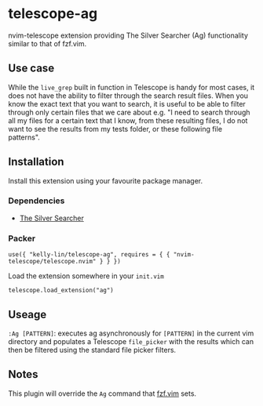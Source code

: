# telescope-ag

nvim-telescope extension providing The Silver Searcher (Ag) functionality 
similar to that of fzf.vim.

## Use case

While the `live_grep` built in function in Telescope is handy for most cases,
it does not have the ability to filter through the search result files. When you
know the exact text that you want to search, it is useful to be able to filter
through only certain files that we care about e.g. "I need to search through all
my files for a certain text that I know, from these resulting files, I do not
want to see the results from my tests folder, or these following file patterns".

## Installation

Install this extension using your favourite package manager.

### Dependencies

* [The Silver Searcher](https://github.com/ggreer/the_silver_searcher)

### Packer

`use({ "kelly-lin/telescope-ag", requires = { { "nvim-telescope/telescope.nvim" } } })`

Load the extension somewhere in your `init.vim`

`telescope.load_extension("ag")`

## Useage

`:Ag [PATTERN]`: executes ag asynchronously for `[PATTERN]` in the current vim
directory and populates a Telescope `file_picker` with the results which can
then be filtered using the standard file picker filters.

## Notes

This plugin will override the `Ag` command that [fzf.vim](https://github.com/junegunn/fzf.vim)
sets.
